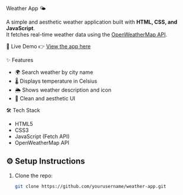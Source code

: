  Weather App 🌤️

A simple and aesthetic weather application built with **HTML, CSS, and JavaScript**.  
It fetches real-time weather data using the [OpenWeatherMap API](https://openweathermap.org/api).

🚀 Live Demo
👉 [View the app here](https://weather-app-liard-mu-76.vercel.app/)

✨ Features
- 🌍 Search weather by city name
- 🌡️ Displays temperature in Celsius
- 🌦️ Shows weather description and icon
- 🎨 Clean and aesthetic UI

 🛠️ Tech Stack
- HTML5
- CSS3
- JavaScript (Fetch API)
- OpenWeatherMap API

## ⚙️ Setup Instructions
1. Clone the repo:
   ```bash
   git clone https://github.com/yourusername/weather-app.git
